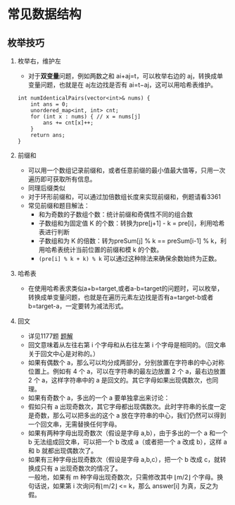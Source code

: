 # 常见数据结构

## 枚举技巧

1. 枚举右，维护左
   * 对于**双变量**问题，例如两数之和 ai+aj=t，可以枚举右边的 aj，转换成单变量问题，也就是在 aj左边找是否有 ai=t−aj，这可以用哈希表维护。
    ```
    int numIdenticalPairs(vector<int>& nums) {
        int ans = 0;
        unordered_map<int, int> cnt;
        for (int x : nums) { // x = nums[j]
            ans += cnt[x]++;
        }
        return ans;
    }
    ```

2. 前缀和
   * 可以用一个数组记录前缀和，或者任意前缀的最小值最大值等，只用一次遍历即可获取所有信息。
   * 同理后缀类似
   * 对于环形前缀和，可以通过加倍数组长度来实现前缀和，例题请看3361
   * 常见前缀和题目解法：
       * 和为奇数的子数组个数：统计前缀和奇偶性不同的组合数
       * 子数组和为固定值 K 的个数：转换为pre[j+1] - k = pre[i]，利用哈希表进行判断
       * 子数组和为 K 的倍数：转为preSum[j] % k == preSum[i-1] % k，利用哈希表统计当前位置的前缀和模 k 的个数。
       * ```(pre[i] % k + k) % k``` 可以通过这种除法来确保余数始终为正数。

3. 哈希表
    * 在使用哈希表求类似a+b=target,或者a-b=target的问题时，可以枚举，转换成单变量问题，也就是在遍历元素左边找是否有a=target-b或者b=target-a，一定要转为减法形式。


4. 回文
    * 详见1177题 [题解](https://leetcode.cn/problems/can-make-palindrome-from-substring/solutions/2309725/yi-bu-bu-you-hua-cong-qian-zhui-he-dao-q-yh5p/)
    * 回文意味着从左往右第 i 个字母和从右往左第 i 个字母是相同的。（回文串关于回文中心是对称的。）
    * 如果有偶数个 a，那么可以均分成两部分，分别放置在字符串的中心对称位置上。例如有 4 个 a，可以在字符串的最左边放置 2 个 a，最右边放置 2 个 a，这样字符串中的 a 是回文的。其它字母如果出现偶数次，也同理。  
    * 如果有奇数个 a，多出的一个 a 要单独拿出来讨论：  
    * 假如只有 a 出现奇数次，其它字母都出现偶数次。此时字符串的长度一定是奇数，那么可以把多出的这个 a 放在字符串的中心，我们仍然可以得到一个回文串，无需替换任何字母。  
    * 如果有两种字母出现奇数次（假设是字母 a,b），由于多出的一个 a 和一个 b 无法组成回文串，可以把一个 b 改成 a（或者把一个 a 改成 b），这样 a 和 b 就都出现偶数次了。  
    * 如果有三种字母出现奇数次（假设是字母 a,b,c），把一个 b 改成 c，就转换成只有 a 出现奇数次的情况了。  
    一般地，如果有 m 种字母出现奇数次，只需修改其中 ⌊m/2⌋ 个字母。换句话说，如果第 i 次询问有⌊m/2⌋ <= k，那么 answer[i] 为真，反之为假。
